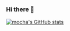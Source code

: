 ### Hi there 👋

[![mocha's GitHub stats](https://github-readme-stats.vercel.app/api?username=mocha-123&hide=stars&count_private=true&show_icons=true&theme=buefy)](https://github.com/anuraghazra/github-readme-stats)

<!--
**mocha-123/mocha-123** is a ✨ _special_ ✨ repository because its `README.md` (this file) appears on your GitHub profile.

Here are some ideas to get you started:

- 🔭 I’m currently working on ...
- 🌱 I’m currently learning ...
- 👯 I’m looking to collaborate on ...
- 🤔 I’m looking for help with ...
- 💬 Ask me about ...
- 📫 How to reach me: ...
- 😄 Pronouns: ...
- ⚡ Fun fact: ...
-->

